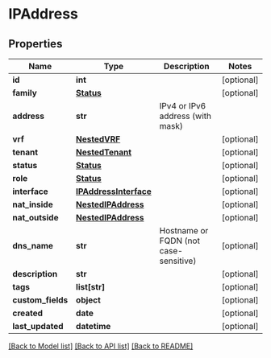 # IPAddress

## Properties
Name | Type | Description | Notes
------------ | ------------- | ------------- | -------------
**id** | **int** |  | [optional] 
**family** | [**Status**](Status.md) |  | [optional] 
**address** | **str** | IPv4 or IPv6 address (with mask) | 
**vrf** | [**NestedVRF**](NestedVRF.md) |  | [optional] 
**tenant** | [**NestedTenant**](NestedTenant.md) |  | [optional] 
**status** | [**Status**](Status.md) |  | [optional] 
**role** | [**Status**](Status.md) |  | [optional] 
**interface** | [**IPAddressInterface**](IPAddressInterface.md) |  | [optional] 
**nat_inside** | [**NestedIPAddress**](NestedIPAddress.md) |  | [optional] 
**nat_outside** | [**NestedIPAddress**](NestedIPAddress.md) |  | [optional] 
**dns_name** | **str** | Hostname or FQDN (not case-sensitive) | [optional] 
**description** | **str** |  | [optional] 
**tags** | **list[str]** |  | [optional] 
**custom_fields** | **object** |  | [optional] 
**created** | **date** |  | [optional] 
**last_updated** | **datetime** |  | [optional] 

[[Back to Model list]](../README.md#documentation-for-models) [[Back to API list]](../README.md#documentation-for-api-endpoints) [[Back to README]](../README.md)


